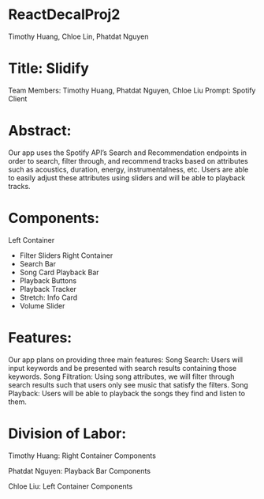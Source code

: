 # ReactDecalProj2
Timothy Huang, Chloe Lin, Phatdat Nguyen

# Title: Slidify

Team Members: Timothy Huang, Phatdat Nguyen, Chloe Liu
Prompt: Spotify Client

# Abstract:

Our app uses the Spotify API’s Search and Recommendation endpoints in order to search, filter through, and recommend tracks based on attributes such as acoustics, duration, energy, instrumentalness, etc. Users are able to easily adjust these attributes using sliders and will be able to playback tracks.

# Components:

Left Container
- Filter Sliders
Right Container
- Search Bar
- Song Card
Playback Bar
- Playback Buttons
- Playback Tracker
- Stretch: Info Card
- Volume Slider

# Features:

Our app plans on providing three main features:
Song Search: Users will input keywords and be presented with search results containing those keywords.
Song Filtration: Using song attributes, we will filter through search results such that users only see music that satisfy the filters.
Song Playback: Users will be able to playback the songs they find and listen to them.

# Division of Labor:

Timothy Huang: Right Container Components

Phatdat Nguyen: Playback Bar Components
 
Chloe Liu: Left Container Components

